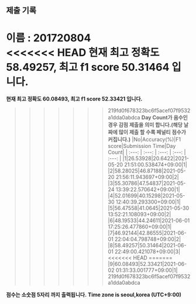 


  
## 제출 기록  
이름 : 201720804  
<<<<<<< HEAD
**현재 최고 정확도 58.49257, 최고 f1 score 50.31464 입니다.**  
=======
**현재 최고 정확도 60.08493, 최고 f1 score 52.33421 입니다.**  
>>>>>>> 219fd0f678323bc6f5acef07f9532a1dda0abdca
**Day Count가 음수인 경우 감점 제출을 의미 합니다.(해당 날짜에 많이 제출 할 수록 페널티 점수가 커집니다.)**
|No|Accuracy(%)|F1 score|Submission Time|Day Count|
| :---: | :---: | :---: | :---: | :---: |
|1|26.53928|20.6422|2021-05-20 21:51:00.538474+09:00|1|
|2|58.28025|46.87188|2021-05-20 21:56:11.943697+09:00|2|
|3|55.30786|47.54837|2021-05-24 13:39:22.570642+09:00|1|
|4|52.01699|40.15298|2021-05-30 12:40:39.293300+09:00|1|
|5|56.47558|41.0645|2021-05-30 13:52:21.108093+09:00|2|
|6|48.19533|44.24611|2021-06-01 17:25:26.477860+09:00|1|
|7|46.92144|42.86555|2021-06-01 22:04:04.798748+09:00|2|
|8|58.49257|50.31464|2021-06-01 22:49:00.421078+09:00|3|
<<<<<<< HEAD
=======
|9|60.08493|52.33421|2021-06-02 01:31:33.001777+09:00|1|
>>>>>>> 219fd0f678323bc6f5acef07f9532a1dda0abdca


**점수는 소숫점 5자리 까지 출력됩니다.**
**Time zone is seoul,korea (UTC+9:00)**
